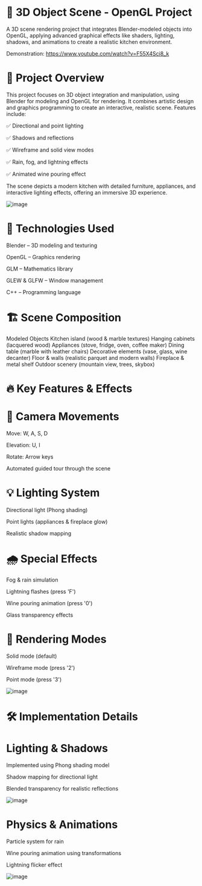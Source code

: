 # 📌 3D Object Scene - OpenGL Project
A 3D scene rendering project that integrates Blender-modeled objects into OpenGL, applying advanced graphical effects like shaders, lighting, shadows, and animations to create a realistic kitchen environment.

Demonstration: https://www.youtube.com/watch?v=F55X4Sci8_k

# 🚀 Project Overview
This project focuses on 3D object integration and manipulation, using Blender for modeling and OpenGL for rendering. It combines artistic design and graphics programming to create an interactive, realistic scene. Features include:

✅ Directional and point lighting

✅ Shadows and reflections

✅ Wireframe and solid view modes

✅ Rain, fog, and lightning effects

✅ Animated wine pouring effect

The scene depicts a modern kitchen with detailed furniture, appliances, and interactive lighting effects, offering an immersive 3D experience.

![image](https://github.com/user-attachments/assets/188aa000-0207-434e-bdd8-0d6b56c8c0ba)

# 🎨 Technologies Used
Blender – 3D modeling and texturing

OpenGL – Graphics rendering

GLM – Mathematics library

GLEW & GLFW – Window management

C++ – Programming language

# 🏗 Scene Composition
Modeled Objects
Kitchen island (wood & marble textures)
Hanging cabinets (lacquered wood)
Appliances (stove, fridge, oven, coffee maker)
Dining table (marble with leather chairs)
Decorative elements (vase, glass, wine decanter)
Floor & walls (realistic parquet and modern walls)
Fireplace & metal shelf
Outdoor scenery (mountain view, trees, skybox)

# 🔥 Key Features & Effects
# 🎥 Camera Movements
Move: W, A, S, D

Elevation: U, I

Rotate: Arrow keys

Automated guided tour through the scene

# 💡 Lighting System
Directional light (Phong shading)

Point lights (appliances & fireplace glow)

Realistic shadow mapping

# 🌧 Special Effects
Fog & rain simulation

Lightning flashes (press 'F')

Wine pouring animation (press '0')

Glass transparency effects

# 🎨 Rendering Modes
Solid mode (default)

Wireframe mode (press '2')

Point mode (press '3')

![image](https://github.com/user-attachments/assets/477b52af-e5a7-41dd-b493-c7b07710b88b)

# 🛠 Implementation Details
# Lighting & Shadows
Implemented using Phong shading model

Shadow mapping for directional light

Blended transparency for realistic reflections

![image](https://github.com/user-attachments/assets/421345d6-9dd7-4ee4-8cf3-c2489ea1aefb)

# Physics & Animations
Particle system for rain

Wine pouring animation using transformations

Lightning flicker effect

![image](https://github.com/user-attachments/assets/74445ea0-7297-4732-8525-cdeb24e7b5fa)
